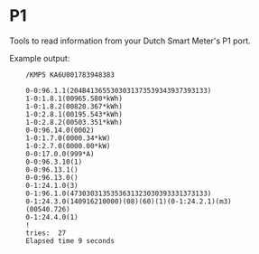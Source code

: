 P1
==

Tools to read information from your Dutch Smart Meter's P1 port.


Example output:

        /KMP5 KA6U001783948383
        
        0-0:96.1.1(204B413655303031373539343937393133)
        1-0:1.8.1(00965.580*kWh)
        1-0:1.8.2(00820.367*kWh)
        1-0:2.8.1(00195.543*kWh)
        1-0:2.8.2(00503.351*kWh)
        0-0:96.14.0(0002)
        1-0:1.7.0(0000.34*kW)
        1-0:2.7.0(0000.00*kW)
        0-0:17.0.0(999*A)
        0-0:96.3.10(1)
        0-0:96.13.1()
        0-0:96.13.0()
        0-1:24.1.0(3)
        0-1:96.1.0(4730303135353631323030393331373133)
        0-1:24.3.0(140916210000)(08)(60)(1)(0-1:24.2.1)(m3)
        (00540.726)
        0-1:24.4.0(1)
        !
        tries:  27 
        Elapsed time 9 seconds

